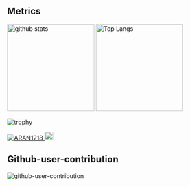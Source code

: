 ## Metrics
<p align="left"> 
  <img alt="github stats" height="203px" src="https://github-readme-stats.vercel.app/api?username=ARAN1218&theme=tokyonight&show_icons=ture" />
  <img alt="Top Langs" height="203px" src="https://github-readme-stats.vercel.app/api/top-langs/?username=ARAN1218&theme=tokyonight&show_icons=true" />
</p>

[![trophy](https://github-profile-trophy.vercel.app/?username=ARAN1218&theme=tokyonight&column=8
)](https://github.com/ryo-ma/github-profile-trophy)

<p align="left">
  <a href="https://github.com/ARAN1218/ARAN1218/">
    <img src="https://komarev.com/ghpvc/?username=ARAN1218" alt="ARAN1218" />
  </a>
  <a href="https://github.com/ARAN1218">
    <img height="20" src="https://img.shields.io/github/followers/ARAN1218?label=follow&logo=github&style=flat" />
  </a>
</p>


## Github-user-contribution
![github-user-contribution](https://user-images.githubusercontent.com/67265109/208286045-77d4bf6d-2dc0-457a-9859-baff62d7adca.svg)
